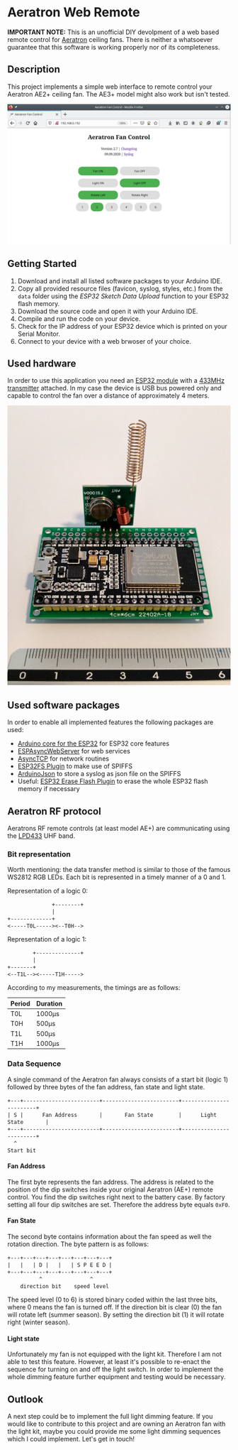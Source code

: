 # Aeratron Web Remote

__IMPORTANT NOTE:__ This is an unofficial DIY devolpment of a web based remote control for [Aeratron](https://aeratron.com) ceiling fans. There is neither a whatsoever guarantee that this software is working properly nor of its completeness. 

## Description
This project implements a simple web interface to remote control your Aeratron AE2+ ceiling fan. The AE3+ model might also work but isn't tested.

![Screenshot](https://github.com/mgkoenig/Aeratron/blob/master/doc/screenshot.jpg)

## Getting Started
1. Download and install all listed software packages to your Arduino IDE.
2. Copy all provided resource files (favicon, syslog, styles, etc.) from the `data` folder using the _ESP32 Sketch Data Upload_ function to your ESP32 flash memory.
3. Download the source code and open it with your Arduino IDE.
4. Compile and run the code on your device.
5. Check for the IP address of your ESP32 device which is printed on your Serial Monitor.
6. Connect to your device with a web brwoser of your choice. 

## Used hardware
In order to use this application you need an [ESP32 module](https://www.amazon.com/MELIFE-Development-Dual-Mode-Microcontroller-Integrated/dp/B07Q576VWZ/ref=sr_1_2?dchild=1&keywords=esp32&qid=1599678294&sr=8-2) with a [433MHz transmitter](https://www.amazon.com/WayinTop-Transmitter-Frequency-Regenerative-Transceiver/dp/B086ZL8W1W/ref=sr_1_4?crid=2NCN2WQSXOQ4B&dchild=1&keywords=433mhz+transmitter+and+receiver&qid=1599678364&sprefix=433mhz%2Caps%2C270&sr=8-4) attached. In my case the device is USB bus powered only and capable to control the fan over a distance of approximately 4 meters. 

![Screenshot](https://github.com/mgkoenig/Aeratron/blob/master/doc/buildup.jpg)

## Used software packages
In order to enable all implemented features the following packages are used: 

* [Arduino core for the ESP32](https://github.com/espressif/arduino-esp32) for ESP32 core features
* [ESPAsyncWebServer](https://github.com/me-no-dev/ESPAsyncWebServer) for web services
* [AsyncTCP](https://github.com/me-no-dev/AsyncTCP) for network routines
* [ESP32FS Plugin](https://github.com/me-no-dev/arduino-esp32fs-plugin/releases/) to make use of SPIFFS
* [ArduinoJson](https://github.com/bblanchon/ArduinoJson) to store a syslog as json file on the SPIFFS
* Useful: [ESP32 Erase Flash Plugin](https://github.com/tanakamasayuki/arduino-esp32erase-plugin/releases/tag/1.0) to erase the whole ESP32 flash memory if necessary

## Aeratron RF protocol
Aeratrons RF remote controls (at least model AE+) are communicating using the [LPD433](https://en.wikipedia.org/wiki/LPD433) UHF band.
### Bit representation
Worth mentioning: the data transfer method is similar to those of the famous WS2812 RGB LEDs. Each bit is represented in a timely manner of a 0 and 1. 

Representation of a logic 0:
```
              +--------+
              |
+-------------+
<-----T0L-----><--T0H-->
```
Representation of a logic 1:
```
        +--------------+
        |
+-------+
<--T1L--><-----T1H----->
```
According to my measurements, the timings are as follows:

Period | Duration
------ | -------------
T0L    | 1000µs
T0H    | 500µs
T1L    | 500µs
T1H    | 1000µs

### Data Sequence
A single command of the Aeratron fan always consists of a start bit (logic 1) followed by three bytes of the fan address, fan state and light state. 
```
+---+------------------------+------------------------+------------------------+
| S |      Fan Address       |       Fan State        |      Light State       |
+---+------------------------+------------------------+------------------------+
  ^
Start bit
```

#### Fan Address
The first byte represents the fan address. The address is related to the position of the dip switches inside your original Aeratron (AE+) remote control. You find the dip switches right next to the battery case. By factory setting all four dip switches are set. Therefore the address byte equals `0xF0`. 

#### Fan State
The second byte contains information about the fan speed as well the rotation direction. The byte pattern is as follows:

```
+---+---+---+---+---+---+---+---+
|   |   | D |   |   | S P E E D |
+---+---+---+---+---+---+---+---+
          ^               ^
    direction bit    speed level
```
The speed level (0 to 6) is stored binary coded within the last three bits, where 0 means the fan is turned off. 
If the direction bit is clear (0) the fan will rotate left (summer season). By setting the direction bit (1) it will rotate right (winter season). 

#### Light state
Unfortunately my fan is not equipped with the light kit. Therefore I am not able to test this feature. However, at least it's possible to re-enact the sequence for turning on and off the light switch. In order to implement the whole dimming feature further equipment and testing would be necessary. 

## Outlook
A next step could be to implement the full light dimming feature. If you would like to contribute to this project and are owning an Aeratron fan with the light kit, maybe you could provide me some light dimming sequences which I could implement. Let's get in touch! 
